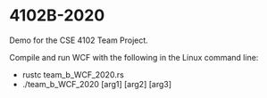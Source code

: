 # 4102B-2020
Demo for the CSE 4102 Team Project.

Compile and run WCF with the following in the Linux command line:

* rustc team_b_WCF_2020.rs
* ./team_b_WCF_2020 [arg1] [arg2] [arg3]

